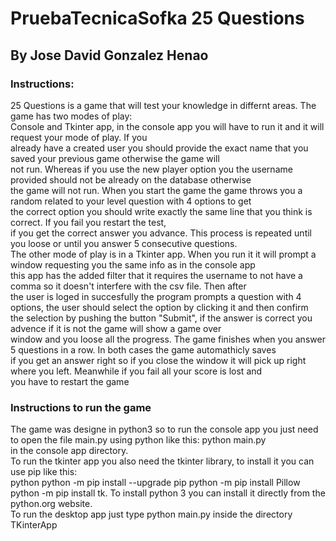 # PruebaTecnicaSofka 25 Questions
<h2>By Jose David Gonzalez Henao</h2>
<h3>Instructions:</h3>
<p>25 Questions is a game that will test your knowledge in differnt areas. The game has two modes of play:<br>
Console and Tkinter app, in the console app you will have to run it and it will request your mode of play. If you <br>
already have a created user you should provide the exact name that you saved your previous game otherwise the game will <br>
not run. Whereas if you use the new player option you the username provided should not be already on the database otherwise <br>
the game will not run. When you start the game the game throws you a random related to your level question with 4 options to get<br>
the correct option you should write exactly the same line that you think is correct. If you fail you restart the test,<br>
if you get the correct answer you advance. This process is repeated until you loose or until you answer 5 consecutive questions.<br>
The other mode of play is in a Tkinter app. When you run it it will prompt a window requesting you the same info as in the console app<br>
this app has the added filter that it requires the username to not have a comma so it doesn't interfere with the csv file. Then after <br>
the user is loged in succesfully the program prompts a question with 4 options, the user should select the option by clicking it and then confirm<br>
the selection by pushing the button "Submit", if the answer is correct you advence if it is not the game will show a game over<br>
window and you loose all the progress. The game finishes when you answer 5 questions in a row. In both cases the game automathicly saves<br>
if you get an answer right so if you close the window it will pick up right where you left. Meanwhile if you fail all your score is lost and<br>
you have to restart the game<br></p>

<h3>Instructions to run the game</h3>
<p>The game was designe in python3 so to run the console app you just need to open the file main.py using python like this: python main.py<br>
in the console app directory.<br>
To run the tkinter app you also need the tkinter library, to install it you can use pip like this:<br>
python python -m pip install --upgrade pip python -m pip install Pillow python -m pip install tk. To install python 3 you can install it directly from the python.org website.<br>
To run the desktop app just type python main.py inside the directory TKinterApp</p>

